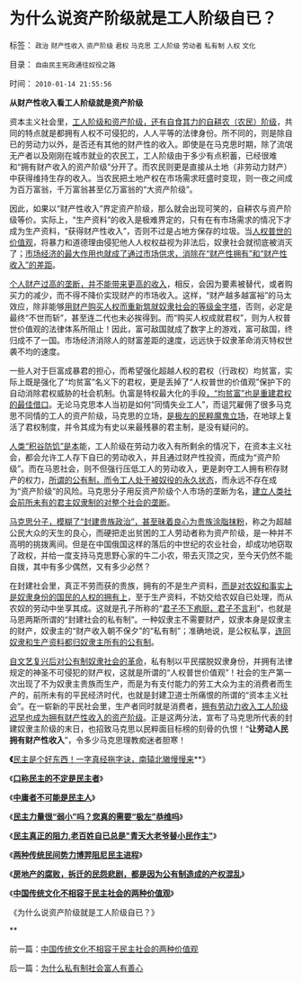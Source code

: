 # 为什么说资产阶级就是工人阶级自已？

标签： `政治` `财产性收入` `资产阶级` `君权` `马克思` `工人阶级` `劳动者` `私有制` `人权` `文化` 

目录： `自由民主宪政通往奴役之路`

时间： `2010-01-14 21:55:56`

**从财产性收入看工人阶级就是资产阶级**

资本主义社会里，[工人阶级和资产阶级，还有自食其力的自耕农（农民）阶级](../../../2010/1/9/revolution不是革命，不需要流血牺牲.md)，共同的特点就是都拥有人权不可侵犯的，人人平等的法律身份。所不同的，则是除自已的劳动力以外，是否还有其他的财产性的收入。即使是在马克思时期，除了流氓无产者以及刚刚在城市就业的农民工，工人阶级由于多少有点积蓄，已经很难和“拥有财产收入的资产阶级”分开了。而农民则更是直接从土地（非劳动力财产）中获得维持生存的收入。当农民把土地产权在市场需求旺盛时变现，则一夜之间成为百万富翁，千万富翁甚至亿万富翁的“大资产阶级”。

因此，如果以“财产性收入”界定资产阶级，那么就会出现可笑的，自耕农与资产阶级等价。实际上，“生产资料”的收入是极难界定的，只有在有市场需求的情况下才成为生产资料，“获得财产性收入”，否则不过是占地方保存的垃圾。当[人权普世的价值观](../../../2009/7/15/人权普世价值观——伟大的国际歌.md)，将暴力和道德理由侵犯他人人权权益视为非法后，奴隶社会就彻底被消灭了；[市场经济的最大作用也就成了通过市场供求，消除在“财产性拥有”和“财产性收入”的差距](../../../2009/11/24/为什么市场经济能消除贫富差距.md)。

[个人财产过高的垄断，并不能带来更高的收入](../../../2009/9/15/过度垄断反而会降低利润.md)，相反，会因为要素被替代，或者购买力的减少，而不得不降价实现财产的市场收入。这样，“财产越多越富裕”的马太效应，除非能够[用财产购买人权而重新筑就奴隶社会的等级金字塔](../../../2009/12/8/奴隶社会中的财富衡量标准.md)，否则，必定是最终“不世而斩”，甚至连二代也未必挨得到。而“购买人权成就君权”，则为人权普世价值观的法律体系所阻止！因此，富可敌国就成了数字上的游戏，富可敌国，终归成不了一国。市场经济消除人的财富差距的速度，远远快于奴隶革命消灭特权世袭不均的速度。

一些人对于巨富成暴君的担心，而希望强化超越人权的君权（行政权）均贫富，实际上既是强化了“均贫富”名义下的君权，更是丢掉了“人权普世的价值观”保护下的自动消除君权威胁的社会机制。仇富是特权最大化的手段[，“均贫富”也是重建君权的最佳借口](../../../2009/9/7/均贫富高福利对小农意识的的强烈诱惑.md)。无论马克思本人当初是如何“同情失业工人”，而诅咒雇佣了很多马克思不同情的工人的资产阶级，马克思的立场，[是极左的民粹魔鬼立场](../../../2009/9/26/科学就是发展观！政府是抵制极左民粹乌托邦的中流砥柱.md)，在地球上复活了君权制度，并令其成为有史以来最残暴的君主制，是没有疑问的。

[人类“积谷防饥”是本](../../../2009/11/8/马斯洛的需求层次理论和“生存权是最大的人权”.md)能，工人阶级在劳动力收入有所剩余的情况下，在资本主义社会，都会允许工人存下自已的劳动收入，并且通过财产性投资，而成为“资产阶级”。而在马恩社会，则不但强行压低工人的劳动收入，更是剥夺工人拥有积存财产的权力，[所谓的公有制，而令工人处于被奴役的永久状态](../../../2009/9/16/公有制计划经济是造成贫富差距的原因.md)，而永远不存在成为“资产阶级”的风险。马克思分子用反资产阶级个人市场的垄断为名，[建立人类社会前所未有的君主奴隶制的对整个社会的垄断](../../../2009/7/23/哈耶克通向奴役之路富国强兵？.md)。

[马克思分子，模糊了“封建贵族政治”，甚至昧着良心为贵族涂脂抹粉](../../../2009/9/14/历史蒙太奇的反垄断和社会主义公有制.md)，称之为超越公民大众的天生的良心，而硬把走出贫困的工人劳动者称为资产阶级，是一种并不高明的挑拨离间。但是在中国俄国这样的落后的中世纪的农业社会，却成功地窃取了政权，并给一度支持马克思野心家的牛二小农，带去灭顶之灾，至今天仍然不能自拨，其中有多少偶然，又有多少必然？

在封建社会里，真正不劳而获的贵族，拥有的不是生产资料，[而是对农奴和事实上是奴隶身份的国民的人权的拥有上](../../../2009/11/16/奴隶制社会和古罗马.md)，至于生产资料，不妨交给农奴自已处理，而从农奴的劳动中坐享其成。这就是孔子所称的“[君子不下疱厨，君子不言利](../../../2007/9/30/中国人的道德枷锁和个人财富原罪观.md)”，也就是马恩两斯所谓的“封建社会的私有制”。一种奴隶主不需要财产，奴隶本身是奴隶主的财产，奴隶主的“财产收入朝不保夕”的“私有制”；准确地说，是公权私享，[连同奴隶和生产资料都归奴隶主所有的公有制](../../../2009/9/14/私有制和公有制之争.md)。

[自文艺复兴后对公有制奴隶社会的革命](../../../2009/9/5/私有制是全人类老百姓奋斗五千年的革命成果.md)，私有制以平民摆脱奴隶身份，并拥有法律规定的神圣不可侵犯的财产权，这就是所谓的“人权普世价值观”！社会的生产第一次出现了不为奴隶主贵族而生产，而是为有支付能力的劳工大众为主的消费者而生产的，前所未有的平民经济时代，也就是封建卫道士所痛恨的所谓的“资本主义社会”。在一崭新的平民社会里，生产者同时就是消费者，[拥有劳动力收入工人阶级迟早也成为拥有财产性收入的资产阶级](../../../2009/10/15/人权是生产的要素，劳动者和资本家的相生关系.md)。正是这两分法，宣布了马克思所代表的封建奴隶主阶级的末日，也招致马克思以民粹面目标榜的刻骨的仇恨！“**让劳动人民拥有财产性收入**”，令多少马克思理教痴迷者胆寒！

**《**[民主是个好东西！一字真经拖字诀，南辕北辙慢慢来](../../../2010/1/13/一字真经拖字诀，南辕北辙慢慢来.md)**》

《**[口称民主的不定是民主者](http://blog.sina.com.cn/s/blog_5563a64d0100gfhs.html)**》

《**[中庸者不可能是民主人](../../../2010/1/13/中庸者不可能是民主人.md)**》

《**[民主力量很“弱小”吗？您真的需要“极左”恭维吗](../../../2010/1/13/“人性”的份量超越一切意识形态.md)**》

《**[民主真正的阻力,老百姓自已总是"青天大老爷替小民作主"](http://blog.sina.com.cn/s/blog_5563a64d0100gfpk.html)**》

《**[两种传统民间势力博羿阻尼民主进程](../../../2010/1/14/两种传统民间势力博羿阻尼民主进程.md)**》

《**[房地产的腐败，拆迁的民怨悲剧，都是因为公有制造成的产权混乱](../../../2010/1/14/产权混乱与拆迁之恶.md)**》

《**[中国传统文化不相容于民主社会的两种价值观](../../../2010/1/14/中国传统文化不相容于民主社会的两种价值观.md)**》

《为什么说资产阶级就是工人阶级自已？》

**



前一篇：[中国传统文化不相容于民主社会的两种价值观](../../../2010/1/14/中国传统文化不相容于民主社会的两种价值观.md)

后一篇：[为什么私有制社会富人有善心](../../../2010/1/15/为什么私有制社会富人有善心.md)